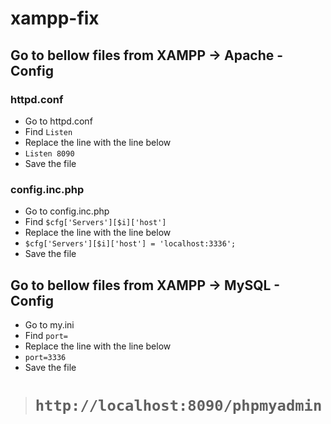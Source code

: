 # xampp-fix

## Go to bellow files from XAMPP -> Apache - Config
### httpd.conf
  - Go to httpd.conf
  - Find `Listen`
  - Replace the line with the line below
  - `Listen 8090`
  - Save the file
### config.inc.php
  - Go to config.inc.php
  - Find `$cfg['Servers'][$i]['host']`
  - Replace the line with the line below
  - `$cfg['Servers'][$i]['host'] = 'localhost:3336';`
  - Save the file
## Go to bellow files from XAMPP -> MySQL - Config
  - Go to my.ini
  - Find `port=`
  - Replace the line with the line below
  - `port=3336`
  - Save the file

> # `http://localhost:8090/phpmyadmin`
